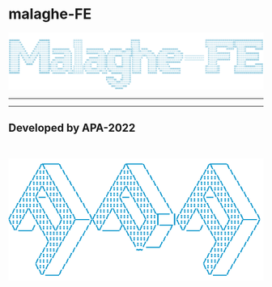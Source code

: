 # malaghe-FE

![ascii_malaghe_fe.png](ascii_malaghe_fe.png)

---

---

## Developed by APA-2022

<br>

![ascii_apa.png](ascii_apa.png)
